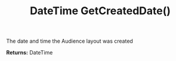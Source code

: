 ﻿---
uid: crmscript_ref_NSAudienceLayoutEntity_GetCreatedDate
title: DateTime GetCreatedDate()
intellisense: NSAudienceLayoutEntity.GetCreatedDate
keywords: NSAudienceLayoutEntity, GetCreatedDate
so.topic: reference
---

The date and time the Audience layout was created

**Returns:** DateTime


